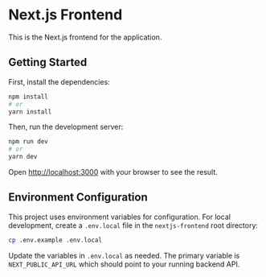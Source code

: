 # Next.js Frontend

This is the Next.js frontend for the application.

## Getting Started

First, install the dependencies:
```bash
npm install
# or
yarn install
```

Then, run the development server:
```bash
npm run dev
# or
yarn dev
```

Open [http://localhost:3000](http://localhost:3000) with your browser to see the result.

## Environment Configuration
This project uses environment variables for configuration. For local development, create a `.env.local` file in the `nextjs-frontend` root directory:
```bash
cp .env.example .env.local
```
Update the variables in `.env.local` as needed. The primary variable is `NEXT_PUBLIC_API_URL` which should point to your running backend API.
